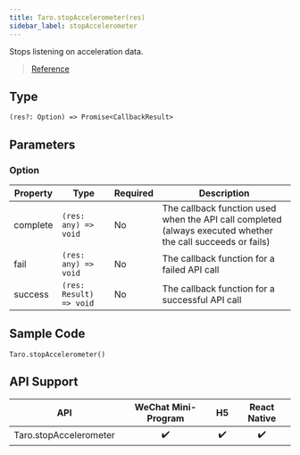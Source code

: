 ```yaml
---
title: Taro.stopAccelerometer(res)
sidebar_label: stopAccelerometer
---
```


Stops listening on acceleration data.

> [Reference](https://developers.weixin.qq.com/miniprogram/en/dev/api/device/accelerometer/wx.stopAccelerometer.html)

## Type

```tsx
(res?: Option) => Promise<CallbackResult>
```

## Parameters

### Option

<table>
  <thead>
    <tr>
      <th>Property</th>
      <th>Type</th>
      <th style={{ textAlign: "center"}}>Required</th>
      <th>Description</th>
    </tr>
  </thead>
  <tbody>
    <tr>
      <td>complete</td>
      <td><code>(res: any) =&gt; void</code></td>
      <td style={{ textAlign: "center"}}>No</td>
      <td>The callback function used when the API call completed (always executed whether the call succeeds or fails)</td>
    </tr>
    <tr>
      <td>fail</td>
      <td><code>(res: any) =&gt; void</code></td>
      <td style={{ textAlign: "center"}}>No</td>
      <td>The callback function for a failed API call</td>
    </tr>
    <tr>
      <td>success</td>
      <td><code>(res: Result) =&gt; void</code></td>
      <td style={{ textAlign: "center"}}>No</td>
      <td>The callback function for a successful API call</td>
    </tr>
  </tbody>
</table>

## Sample Code

```tsx
Taro.stopAccelerometer()
```

## API Support

| API | WeChat Mini-Program | H5 | React Native |
| :---: | :---: | :---: | :---: |
| Taro.stopAccelerometer | ✔️ | ✔️ | ✔️ |
